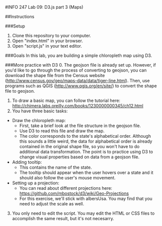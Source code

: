 #INFO 247 Lab 09: D3.js part 3 (Maps)

##Instructions

###Setup
1. Clone this repository to your computer.
2. Open "index.html" in your browser.
3. Open "script.js" in your text editor.

###Goals
In this lab, you are building a simple chloropleth map using D3.

###More practice with D3
0. The geojson file is already set up. However, if you'd like to go through the process of converting to geojson, you can download the shape file from the Census website (http://www.census.gov/geo/maps-data/data/tiger-line.html). Then, use programs such as QGIS (http://www.qgis.org/en/site/) to convert the shape file to geojson.
1. To draw a basic map, you can follow the tutorial here: http://chimera.labs.oreilly.com/books/1230000000345/ch12.html
2. You have three basic tasks:
  * Draw the chloropleth map:
    * First, take a brief look at the file structure in the geojson file.
    * Use D3 to read this file and draw the map.
    * The color corresponds to the state's alphabetical order. Although this sounds a little weird, the data for alphabetical order is already contained in the original shape file, so you won't have to do additional data transformation. The point is to practice using D3 to change visual properties based on data from a geojson file.
  * Adding tooltip:
    * This contains the name of the state.
    * The tooltip should appear when the user hovers over a state and it should also follow the user's mouse movement.
  * Setting up a projection:
    * You can read about different projections here: https://github.com/mbostock/d3/wiki/Geo-Projections
    * For this exercise, we'll stick with albersUsa. You may find that you need to adjust the scale as well.
3. You only need to edit the script. You may edit the HTML or CSS files to accomplish the same result, but it's not necesarry.